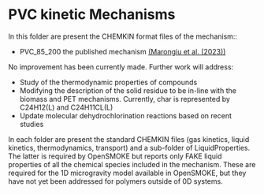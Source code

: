 # PVC kinetic Mechanisms

In this folder are present the CHEMKIN format files of the mechanism::
- PVC_85_200 the published mechanism [(Marongiu et al. (2023))](https://doi.org/10.1016/S0165-2370(03)00024-X) 

No improvement has been currently made. Further work will address:
- Study of the thermodynamic properties of compounds
- Modifying the description of the solid residue to be in-line with the biomass 
   and PET mechanisms. Currently, char is represented by C24H12(L) and C24H11CL(L)
- Update molecular dehydrochlorination reactions based on recent studies

In each folder are present the standard CHEMKIN files (gas kinetics, liquid kinetics, 
thermodynamics, transport) and a sub-folder of LiquidProperties.
The latter is required by OpenSMOKE but reports only FAKE liquid properties of
all the chemical species included in the mechanism. These are required for the 
1D microgravity model available in OpenSMOKE, but they have not yet been addressed 
for polymers outside of 0D systems.  
 
